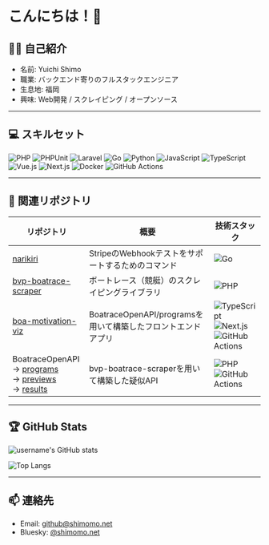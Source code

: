 # こんにちは！👋

## 🙋‍♂️ 自己紹介
- 名前: Yuichi Shimo
- 職業: バックエンド寄りのフルスタックエンジニア
- 生息地: 福岡
- 興味: Web開発 / スクレイピング / オープンソース

---

## 💻 スキルセット
![PHP](https://img.shields.io/badge/PHP-777BB4?style=for-the-badge&logo=php&logoColor=white)
![PHPUnit](https://img.shields.io/badge/PHPUnit-6C78AF?style=for-the-badge&logo=php&logoColor=white)
![Laravel](https://img.shields.io/badge/Laravel-F55247?style=for-the-badge&logo=laravel&logoColor=white)
![Go](https://img.shields.io/badge/Go-00ADD8?style=for-the-badge&logo=go&logoColor=white)
![Python](https://img.shields.io/badge/Python-3776AB?style=for-the-badge&logo=python&logoColor=white)
![JavaScript](https://img.shields.io/badge/JavaScript-F7DF1E?style=for-the-badge&logo=javascript&logoColor=black)
![TypeScript](https://img.shields.io/badge/TypeScript-3178C6?style=for-the-badge&logo=typescript&logoColor=white)
![Vue.js](https://img.shields.io/badge/Vue.js-4FC08D?style=for-the-badge&logo=vue.js&logoColor=white)
![Next.js](https://img.shields.io/badge/Next.js-000000?style=for-the-badge&logo=next.js&logoColor=white)
![Docker](https://img.shields.io/badge/Docker-2496ED?style=for-the-badge&logo=docker&logoColor=white)
![GitHub Actions](https://img.shields.io/badge/GitHub_Actions-2088FF?style=for-the-badge&logo=github-actions&logoColor=white)

---

## 📂 関連リポジトリ

| リポジトリ | 概要 | 技術スタック |
|---|---|---|
| [narikiri](https://github.com/shimomo/narikiri) | StripeのWebhookテストをサポートするためのコマンド | ![Go](https://img.shields.io/badge/Go-00ADD8?style=for-the-badge&logo=go&logoColor=white) |
| [bvp-boatrace-scraper](https://github.com/shimomo/bvp-boatrace-scraper) | ボートレース（競艇）のスクレイピングライブラリ | ![PHP](https://img.shields.io/badge/PHP-777BB4?style=for-the-badge&logo=php&logoColor=white) |
| [boa-motivation-viz](https://github.com/shimomo/boa-motivation-viz) | BoatraceOpenAPI/programsを用いて構築したフロントエンドアプリ | ![TypeScript](https://img.shields.io/badge/TypeScript-3178C6?style=for-the-badge&logo=typescript&logoColor=white) <br> ![Next.js](https://img.shields.io/badge/Next.js-000000?style=for-the-badge&logo=next.js&logoColor=white) <br> ![GitHub Actions](https://img.shields.io/badge/GitHub_Actions-2088FF?style=for-the-badge&logo=github-actions&logoColor=white) |
| BoatraceOpenAPI <br> -> [programs](https://github.com/BoatraceOpenAPI/programs) <br> -> [previews](https://github.com/BoatraceOpenAPI/previews) <br> -> [results](https://github.com/BoatraceOpenAPI/results) | bvp-boatrace-scraperを用いて構築した疑似API | ![PHP](https://img.shields.io/badge/PHP-777BB4?style=for-the-badge&logo=php&logoColor=white) <br> ![GitHub Actions](https://img.shields.io/badge/GitHub_Actions-2088FF?style=for-the-badge&logo=github-actions&logoColor=white) |

---

## 🏆 GitHub Stats
![username's GitHub stats](https://github-readme-stats.vercel.app/api?username=shimomo&show_icons=true&theme=radical)

![Top Langs](https://github-readme-stats.vercel.app/api/top-langs/?username=shimomo&layout=compact&theme=radical)

---

## 📫 連絡先
- Email: github@shimomo.net
- Bluesky: [@shimomo.net](https://bsky.app/profile/shimomo.net)
